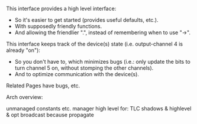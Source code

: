   This interface provides a high level interface:
  * So it's easier to get started (provides useful defaults, etc.).
  * With supposedly friendly functions.
  * And allowing the friendlier ".", instead of remembering when to use "->".

  This interface keeps track of the device(s) state (i.e. output-channel 4 is already "on"):
  * So you don't have to, which minimizes bugs
    (i.e.: only update the bits to turn channel 5 on, without stomping the other channels).
  * And to optimize communication with the device(s).

Related Pages have bugs, etc.

Arch overview:

unmanaged constants etc.
manager high level for:
TLC shadows & highlevel & opt
broadcast because propagate


